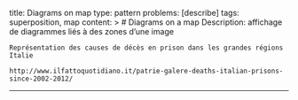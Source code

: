 title: Diagrams on map
type: pattern
problems: [describe]
tags: superposition, map
content: >
    # Diagrams on a map
    Description: affichage de diagrammes liés à des zones d’une image

    Représentation des causes de décès en prison dans les grandes régions Italie

    http://www.ilfattoquotidiano.it/patrie-galere-deaths-italian-prisons-since-2002-2012/
---


